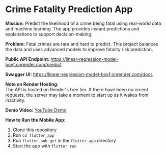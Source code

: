 # Crime Fatality Prediction App

**Mission:** Predict the likelihood of a crime being fatal using real-world data and machine learning. The app provides instant predictions and explanations to support decision-making.

**Problem:** Fatal crimes are rare and hard to predict. This project balances the data and uses advanced models to improve fatality risk prediction.

**Public API Endpoint:**
https://linear-regression-model-bovf.onrender.com/predict

**Swagger UI:**
https://linear-regression-model-bovf.onrender.com/docs

**Note on Render Hosting:**  
The API is hosted on Render's free tier. If there have been no recent requests, the server may take a moment to start up as it wakes from inactivity.

**Demo Video:**
[YouTube Demo](https://youtu.be/EtzGf0CbIlQ)

**How to Run the Mobile App:**
1. Clone this repository
2. Run `cd flutter_app`
3. Run `flutter pub get` in the `flutter_app` directory
4. Start the app with `flutter run` 
